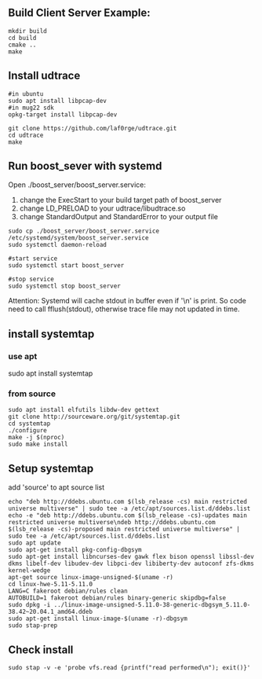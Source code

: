## Build Client Server Example:
```shell
mkdir build
cd build
cmake ..
make
```

## Install udtrace
```shell
#in ubuntu
sudo apt install libpcap-dev
#in mug22 sdk
opkg-target install libpcap-dev

git clone https://github.com/laf0rge/udtrace.git
cd udtrace
make
```

## Run boost_sever with systemd
Open ./boost_server/boost_server.service:
1. change the ExecStart to your build target path of boost_server
2. change LD_PRELOAD to your udtrace/libudtrace.so
3. change StandardOutput and StandardError to your output file
```shell
sudo cp ./boost_server/boost_server.service /etc/systemd/system/boost_server.service
sudo systemctl daemon-reload

#start service
sudo systemctl start boost_server

#stop service
sudo systemctl stop boost_server

```
Attention:
Systemd will cache stdout in buffer even if '\n' is print. So code need to call fflush(stdout), otherwise trace file may not updated in time.


## install systemtap

### use apt
sudo apt install systemtap

### from source
```shell
sudo apt install elfutils libdw-dev gettext
git clone http://sourceware.org/git/systemtap.git
cd systemtap
./configure
make -j $(nproc)
sudo make install
```

## Setup systemtap
add 'source' to apt source list
```shell
echo "deb http://ddebs.ubuntu.com $(lsb_release -cs) main restricted universe multiverse" | sudo tee -a /etc/apt/sources.list.d/ddebs.list
echo -e "deb http://ddebs.ubuntu.com $(lsb_release -cs)-updates main restricted universe multiverse\ndeb http://ddebs.ubuntu.com $(lsb_release -cs)-proposed main restricted universe multiverse" | sudo tee -a /etc/apt/sources.list.d/ddebs.list
sudo apt update
sudo apt-get install pkg-config-dbgsym
sudo apt-get install libncurses-dev gawk flex bison openssl libssl-dev dkms libelf-dev libudev-dev libpci-dev libiberty-dev autoconf zfs-dkms kernel-wedge
apt-get source linux-image-unsigned-$(uname -r)
cd linux-hwe-5.11-5.11.0
LANG=C fakeroot debian/rules clean
AUTOBUILD=1 fakeroot debian/rules binary-generic skipdbg=false
sudo dpkg -i ../linux-image-unsigned-5.11.0-38-generic-dbgsym_5.11.0-38.42~20.04.1_amd64.ddeb
sudo apt-get install linux-image-$(uname -r)-dbgsym
sudo stap-prep
```

## Check install
```shell
sudo stap -v -e 'probe vfs.read {printf("read performed\n"); exit()}'

```